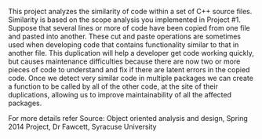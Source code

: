 
This project analyzes the similarity of code within a set of C++ source files. 
Similarity is based on the scope analysis you implemented in Project #1. 
Suppose that several lines or more of code have been copied from one file and pasted into another. 
These cut and paste operations are sometimes used when developing code that contains functionality similar to that in another file.
This duplication will help a developer get code working quickly, but causes maintenance difficulties because there are now two or more pieces of code to understand and fix if there are latent errors in the copied code. Once we detect very similar code in multiple packages we can create a function to be called by all of the other code, at the site of their duplications, allowing us to improve maintainability of all the affected packages.

For more details refer
Source: Object oriented analysis and design, Spring 2014 Project, Dr Fawcett, Syracuse University
